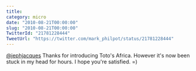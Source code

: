 ```yaml
---
title: 
category: micro
date: "2010-08-21T00:00:00"
slug: "2010-08-21T00:00:00"
TwitterId: "21781228444"
TweetUrl: "https://twitter.com/mark_philpot/status/21781228444"
---
```


[@jephjacques](https://twitter.com/jephjacques) Thanks for introducing Toto's
Africa. However it's now been stuck in my head for hours. I hope you're
satisfied. =)
